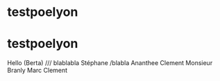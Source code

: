 ﻿# testpoelyon
# testpoelyon
Hello (Berta)  /// blablabla
Stéphane /blabla
Ananthee
Clement
Monsieur Branly
Marc
Clement
